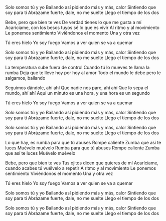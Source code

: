 Solo somos tú y yo
Bailando así pidiendo más y más, calor
Sintiendo que soy para ti
Abrázame fuerte, dale, no me suelte
Llego el tiempo de los dos

Bebe, pero que bien te ves
De verdad tienes lo que me gusta a mí
Acaríciame, con los besos tuyos sé lo que es vivir
Al ritmo y al movimiento
Le ponemos sentimiento
Viviéndonos el momento
Una y otra vez

Tú eres hielo
Yo soy fuego
Vamos a ver quien se va a quemar

Solo somos tú y yo
Bailando así pidiendo más y más, calor
Sintiendo que soy para ti
Abrázame fuerte, dale, no me suelte
Llego el tiempo de los dos

La temperatura sube fuera de control
Cuando tú lo mueves te llama la rumba
Deja que te lleve hoy por hoy al amor
Todo el mundo le debe pero le salgamos, bailando

Seguimos dándole, ahí ahí
Que nadie nos pare, ahí ahí
Que lo sepa el mundo, ahí ahí
Aquí un minuto es una hora, y una hora es un segundo

Tú eres hielo
Yo soy fuego
Vamos a ver quien se va a quemar

Solo somos tú y yo
Bailando así pidiendo más y más, calor
Sintiendo que soy para ti
Abrázame fuerte, dale, no me suelte
Llego el tiempo de los dos

Solo somos tú y yo
Bailando así pidiendo más y más, calor
Sintiendo que soy para ti
Abrázame fuerte, dale, no me suelte
Llego el tiempo de los dos

Lo que hay, es rumba para que tú abuses
Rompe caliente
Zumba que así te luces
Muévelo muévelo
Rumba para que tú abuses
Rompe caliente
Zumba que así te luces
Muévelo muévelo

Bebe, pero que bien te ves
Tus ojitos dicen que quieres de mí
Acaríciame, cuando acabes tú vuélvelo a repetir
A ritmo y al movimiento
Le ponemos sentimiento
Viviéndonos el momento
Una y otra vez

Tú eres hielo
Yo soy fuego
Vamos a ver quien se va a quemar

Solo somos tú y yo
Bailando así pidiendo más y más, calor
Sintiendo que soy para ti
Abrázame fuerte, dale, no me suelte
Llego el tiempo de los dos

Solo somos tú y yo
Bailando así pidiendo más y más, calor
Sintiendo que soy para ti
Abrázame fuerte, dale, no me suelte
Llego el tiempo de los dos
